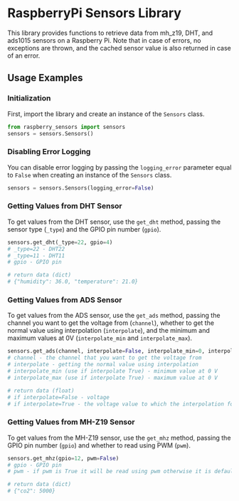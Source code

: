 # RaspberryPi Sensors Library

This library provides functions to retrieve data from mh_z19, DHT, and ads1015 sensors on a Raspberry Pi. Note that in case of errors, no exceptions are thrown, and the cached sensor value is also returned in case of an error.

## Usage Examples

### Initialization

First, import the library and create an instance of the `Sensors` class.

```python
from raspberry_sensors import sensors
sensors = sensors.Sensors()
```

### Disabling Error Logging

You can disable error logging by passing the `logging_error` parameter equal to `False` when creating an instance of the `Sensors` class.

```python
sensors = sensors.Sensors(logging_error=False)
```

### Getting Values from DHT Sensor

To get values from the DHT sensor, use the `get_dht` method, passing the sensor type (`_type`) and the GPIO pin number (`gpio`).

```python
sensors.get_dht(_type=22, gpio=4)
# _type=22 - DHT22
# _type=11 - DHT11
# gpio - GPIO pin

# return data (dict)
# {"humidity": 36.0, "temperature": 21.0}
```

### Getting Values from ADS Sensor

To get values from the ADS sensor, use the `get_ads` method, passing the channel you want to get the voltage from (`channel`), whether to get the normal value using interpolation (`interpolate`), and the minimum and maximum values at 0V (`interpolate_min` and `interpolate_max`).

```python
sensors.get_ads(channel, interpolate=False, interpolate_min=0, interpolate_max=0)
# channel - the channel that you want to get the voltage from
# interpolate - getting the normal value using interpolation
# interpolate_min (use if interpolate True) - minimum value at 0 V
# interpolate_max (use if interpolate True) - maximum value at 0 V

# return data (float)
# if interpolate=False - voltage
# if interpolate=True - the voltage value to which the interpolation formula is applied 
```

### Getting Values from MH-Z19 Sensor

To get values from the MH-Z19 sensor, use the `get_mhz` method, passing the GPIO pin number (`gpio`) and whether to read using PWM (`pwm`).

```python
sensors.get_mhz(gpio=12, pwm=False)
# gpio - GPIO pin
# pwm - if pwm is True it will be read using pwm otherwise it is default

# return data (dict)
# {"co2": 5000}
```